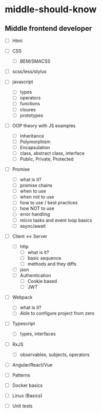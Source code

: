 # middle-should-know

## Middle frontend developer

- [ ] Html
- [ ] CSS
    - [ ] BEM/SMACSS
- [ ] scss/less/stylus
- [ ] javascript
    - [ ] types
    - [ ] operators
    - [ ] functions
    - [ ] cloures
    - [ ] prototypes
- [ ] OOP theory with JS examples
    - [ ] Inheritance
    - [ ] Polymorphism
    - [ ] Encapsulation
    - [ ] class, abstract class, interface
    - [ ] Public, Private, Protected
- [ ] Promise
    - [ ] what is it?
    - [ ] promise chains
    - [ ] when to use
    - [ ] when not to use
    - [ ] how to use / best practices
    - [ ] how NOT to use
    - [ ] error handling
    - [ ] micro tasks and event loop basics
    - [ ] async/await
- [ ] Client <-> Server
    - [ ] http
        - [ ] what is it?
        - [ ] basic sequence
        - [ ] methods and they diffs
    - [ ] json
    - [ ] Authentication
        - [ ] Cookie based
        - [ ] JWT
- [ ] Webpack
    - [ ] what is it?
    - [ ] Able to configure project from zero
- [ ] Typescript
    - [ ] types, interfaces
- [ ] RxJS
    - [ ] observables, subjects, operators
- [ ] Angular/React/Vue
- [ ] Patterns
- [ ] Docker basics
- [ ] Linux (Basics)
- [ ] Unit tests

